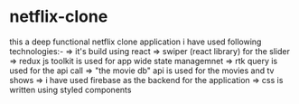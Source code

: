 # netflix-clone

this a deep functional netflix clone application i have used following technologies:-
=> it's build using react 
=> swiper (react library) for the slider
=> redux js toolkit is used for app wide state managemnet 
=> rtk query is used for the api call 
=> "the movie db" api is used for the movies and tv shows 
=> i have used firebase as the backend for the application
=> css is written using styled components


